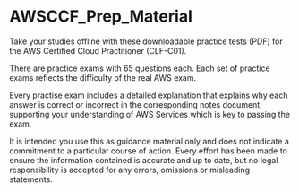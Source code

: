 # AWSCCF_Prep_Material

Take your studies offline with these downloadable practice tests (PDF) for the AWS Certified Cloud Practitioner (CLF-C01).

There are practice exams with 65 questions each. Each set of practice exams reflects the difficulty of the real AWS exam.

Every practise exam includes a detailed explanation that explains why each answer is correct or incorrect in the corresponding notes document, supporting your understanding of AWS Services which is key to passing the exam.

It is intended you use this as guidance material only and does not indicate a commitment to a particular course of action. Every effort has been made to ensure the information contained is accurate and up to date, but no legal responsibility is accepted for any errors, omissions or misleading statements.
